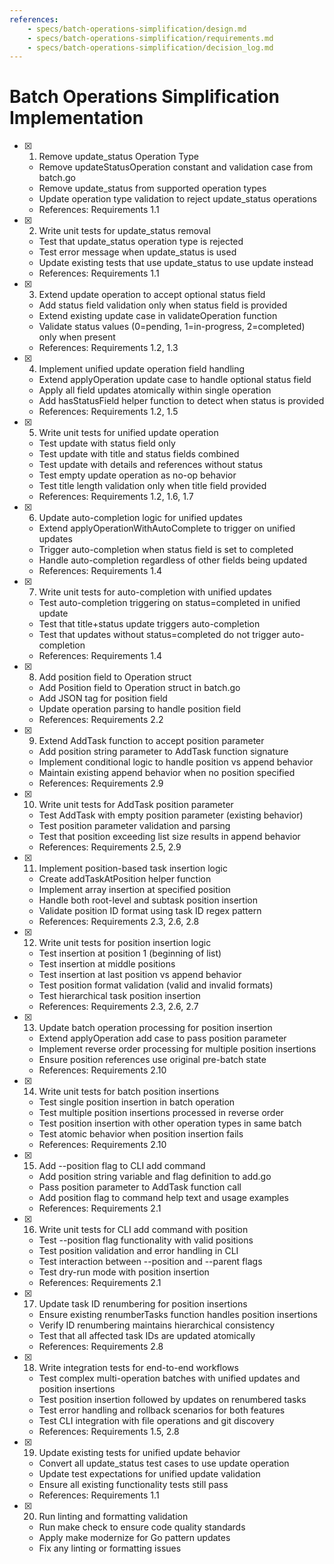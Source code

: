 ```yaml
---
references:
    - specs/batch-operations-simplification/design.md
    - specs/batch-operations-simplification/requirements.md
    - specs/batch-operations-simplification/decision_log.md
---
```

# Batch Operations Simplification Implementation

- [x] 1. Remove update_status Operation Type
  - Remove updateStatusOperation constant and validation case from batch.go
  - Remove update_status from supported operation types
  - Update operation type validation to reject update_status operations
  - References: Requirements 1.1
- [x] 2. Write unit tests for update_status removal
  - Test that update_status operation type is rejected
  - Test error message when update_status is used
  - Update existing tests that use update_status to use update instead
  - References: Requirements 1.1
- [x] 3. Extend update operation to accept optional status field
  - Add status field validation only when status field is provided
  - Extend existing update case in validateOperation function
  - Validate status values (0=pending, 1=in-progress, 2=completed) only when present
  - References: Requirements 1.2, 1.3
- [x] 4. Implement unified update operation field handling
  - Extend applyOperation update case to handle optional status field
  - Apply all field updates atomically within single operation
  - Add hasStatusField helper function to detect when status is provided
  - References: Requirements 1.2, 1.5
- [x] 5. Write unit tests for unified update operation
  - Test update with status field only
  - Test update with title and status fields combined
  - Test update with details and references without status
  - Test empty update operation as no-op behavior
  - Test title length validation only when title field provided
  - References: Requirements 1.2, 1.6, 1.7
- [x] 6. Update auto-completion logic for unified updates
  - Extend applyOperationWithAutoComplete to trigger on unified updates
  - Trigger auto-completion when status field is set to completed
  - Handle auto-completion regardless of other fields being updated
  - References: Requirements 1.4
- [x] 7. Write unit tests for auto-completion with unified updates
  - Test auto-completion triggering on status=completed in unified update
  - Test that title+status update triggers auto-completion
  - Test that updates without status=completed do not trigger auto-completion
  - References: Requirements 1.4
- [x] 8. Add position field to Operation struct
  - Add Position field to Operation struct in batch.go
  - Add JSON tag for position field
  - Update operation parsing to handle position field
  - References: Requirements 2.2
- [x] 9. Extend AddTask function to accept position parameter
  - Add position string parameter to AddTask function signature
  - Implement conditional logic to handle position vs append behavior
  - Maintain existing append behavior when no position specified
  - References: Requirements 2.9
- [x] 10. Write unit tests for AddTask position parameter
  - Test AddTask with empty position parameter (existing behavior)
  - Test position parameter validation and parsing
  - Test that position exceeding list size results in append behavior
  - References: Requirements 2.5, 2.9
- [x] 11. Implement position-based task insertion logic
  - Create addTaskAtPosition helper function
  - Implement array insertion at specified position
  - Handle both root-level and subtask position insertion
  - Validate position ID format using task ID regex pattern
  - References: Requirements 2.3, 2.6, 2.8
- [x] 12. Write unit tests for position insertion logic
  - Test insertion at position 1 (beginning of list)
  - Test insertion at middle positions
  - Test insertion at last position vs append behavior
  - Test position format validation (valid and invalid formats)
  - Test hierarchical task position insertion
  - References: Requirements 2.3, 2.6, 2.7
- [x] 13. Update batch operation processing for position insertion
  - Extend applyOperation add case to pass position parameter
  - Implement reverse order processing for multiple position insertions
  - Ensure position references use original pre-batch state
  - References: Requirements 2.10
- [x] 14. Write unit tests for batch position insertions
  - Test single position insertion in batch operation
  - Test multiple position insertions processed in reverse order
  - Test position insertion with other operation types in same batch
  - Test atomic behavior when position insertion fails
  - References: Requirements 2.10
- [x] 15. Add --position flag to CLI add command
  - Add position string variable and flag definition to add.go
  - Pass position parameter to AddTask function call
  - Add position flag to command help text and usage examples
  - References: Requirements 2.1
- [x] 16. Write unit tests for CLI add command with position
  - Test --position flag functionality with valid positions
  - Test position validation and error handling in CLI
  - Test interaction between --position and --parent flags
  - Test dry-run mode with position insertion
  - References: Requirements 2.1
- [x] 17. Update task ID renumbering for position insertions
  - Ensure existing renumberTasks function handles position insertions
  - Verify ID renumbering maintains hierarchical consistency
  - Test that all affected task IDs are updated atomically
  - References: Requirements 2.8
- [x] 18. Write integration tests for end-to-end workflows
  - Test complex multi-operation batches with unified updates and position insertions
  - Test position insertion followed by updates on renumbered tasks
  - Test error handling and rollback scenarios for both features
  - Test CLI integration with file operations and git discovery
  - References: Requirements 1.5, 2.8
- [x] 19. Update existing tests for unified update behavior
  - Convert all update_status test cases to use update operation
  - Update test expectations for unified update validation
  - Ensure all existing functionality tests still pass
  - References: Requirements 1.1
- [x] 20. Run linting and formatting validation
  - Run make check to ensure code quality standards
  - Apply make modernize for Go pattern updates
  - Fix any linting or formatting issues
